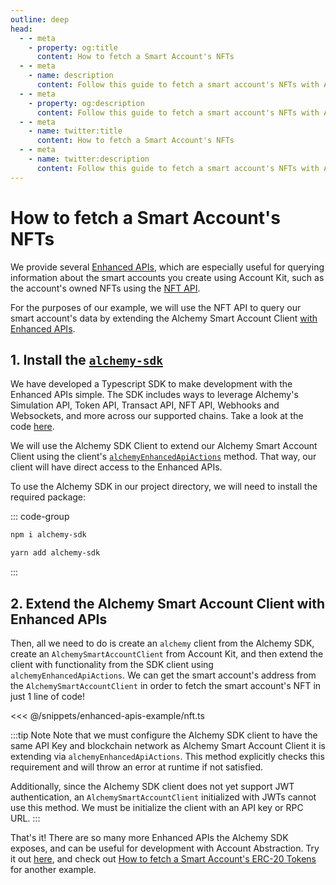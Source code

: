```yaml
---
outline: deep
head:
  - - meta
    - property: og:title
      content: How to fetch a Smart Account's NFTs
  - - meta
    - name: description
      content: Follow this guide to fetch a smart account's NFTs with Account Kit, a vertically integrated stack for building apps that support ERC-4337 and ERC-6900.
  - - meta
    - property: og:description
      content: Follow this guide to fetch a smart account's NFTs with Account Kit, a vertically integrated stack for building apps that support ERC-4337 and ERC-6900.
  - - meta
    - name: twitter:title
      content: How to fetch a Smart Account's NFTs
  - - meta
    - name: twitter:description
      content: Follow this guide to fetch a smart account's NFTs with Account Kit, a vertically integrated stack for building apps that support ERC-4337 and ERC-6900.
---
```


# How to fetch a Smart Account's NFTs

We provide several [Enhanced APIs](https://www.alchemy.com/enhanced-apis/?a=ak-docs), which are especially useful for querying information about the smart accounts you create using Account Kit, such as the account's owned NFTs using the [NFT API](https://www.alchemy.com/nft-api/?a=ak-docs).

For the purposes of our example, we will use the NFT API to query our smart account's data by extending the Alchemy Smart Account Client [with Enhanced APIs](/packages/aa-alchemy/smart-account-client/actions/alchemyEnhancedApiActions.md).

## 1. Install the [`alchemy-sdk`](https://github.com/alchemyplatform/alchemy-sdk-js)

We have developed a Typescript SDK to make development with the Enhanced APIs simple. The SDK includes ways to leverage Alchemy's Simulation API, Token API, Transact API, NFT API, Webhooks and Websockets, and more across our supported chains. Take a look at the code [here](https://github.com/alchemyplatform/alchemy-sdk-js).

We will use the Alchemy SDK Client to extend our Alchemy Smart Account Client using the client's [`alchemyEnhancedApiActions`](/packages/aa-alchemy/smart-account-client/actions/alchemyEnhancedApiActions.md) method. That way, our client will have direct access to the Enhanced APIs.

To use the Alchemy SDK in our project directory, we will need to install the required package:

::: code-group

```bash [npm]
npm i alchemy-sdk
```

```bash [yarn]
yarn add alchemy-sdk
```

:::

## 2. Extend the Alchemy Smart Account Client with Enhanced APIs

Then, all we need to do is create an `alchemy` client from the Alchemy SDK, create an `AlchemySmartAccountClient` from Account Kit, and then extend the client with functionality from the SDK client using `alchemyEnhancedApiActions`. We can get the smart account's address from the `AlchemySmartAccountClient` in order to fetch the smart account's NFT in just 1 line of code!

<<< @/snippets/enhanced-apis-example/nft.ts

:::tip Note
Note that we must configure the Alchemy SDK client to have the same API Key and blockchain network as Alchemy Smart Account Client it is extending via `alchemyEnhancedApiActions`. This method explicitly checks this requirement and will throw an error at runtime if not satisfied.

Additionally, since the Alchemy SDK client does not yet support JWT authentication, an `AlchemySmartAccountClient` initialized with JWTs cannot use this method. We must be initialize the client with an API key or RPC URL.
:::

That's it! There are so many more Enhanced APIs the Alchemy SDK exposes, and can be useful for development with Account Abstraction. Try it out [here](https://github.com/alchemyplatform/alchemy-sdk-js), and check out [How to fetch a Smart Account's ERC-20 Tokens](/using-smart-accounts/enhanced-apis/token) for another example.
